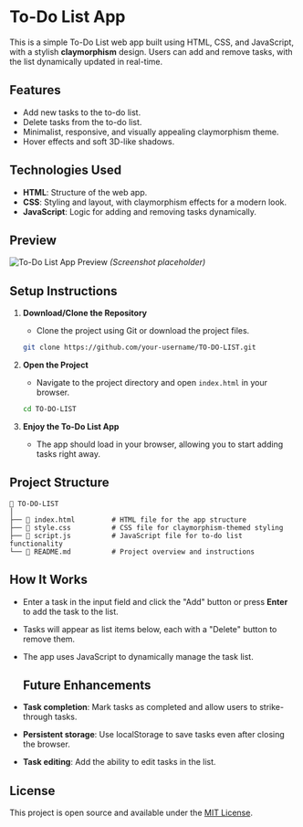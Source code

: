 # To-Do List App

This is a simple To-Do List web app built using HTML, CSS, and JavaScript, with a stylish **claymorphism** design. Users can add and remove tasks, with the list dynamically updated in real-time.

## Features

- Add new tasks to the to-do list.
- Delete tasks from the to-do list.
- Minimalist, responsive, and visually appealing claymorphism theme.
- Hover effects and soft 3D-like shadows.
  
## Technologies Used

- **HTML**: Structure of the web app.
- **CSS**: Styling and layout, with claymorphism effects for a modern look.
- **JavaScript**: Logic for adding and removing tasks dynamically.

## Preview

![To-Do List App Preview](https://via.placeholder.com/600x400) *(Screenshot placeholder)*

## Setup Instructions

1. **Download/Clone the Repository**
   - Clone the project using Git or download the project files.
   ```bash
   git clone https://github.com/your-username/TO-DO-LIST.git
   ```

2. **Open the Project**
   - Navigate to the project directory and open `index.html` in your browser.
   ```bash
   cd TO-DO-LIST
   ```

3. **Enjoy the To-Do List App**
   - The app should load in your browser, allowing you to start adding tasks right away.

## Project Structure

```
📁 TO-DO-LIST
│
├── 📄 index.html         # HTML file for the app structure
├── 📄 style.css          # CSS file for claymorphism-themed styling
├── 📄 script.js          # JavaScript file for to-do list functionality
└── 📄 README.md          # Project overview and instructions
```

## How It Works

- Enter a task in the input field and click the "Add" button or press **Enter** to add the task to the list.
- Tasks will appear as list items below, each with a "Delete" button to remove them.
- The app uses JavaScript to dynamically manage the task list.

  ## Future Enhancements

- **Task completion**: Mark tasks as completed and allow users to strike-through tasks.
- **Persistent storage**: Use localStorage to save tasks even after closing the browser.
- **Task editing**: Add the ability to edit tasks in the list.

## License

This project is open source and available under the [MIT License](LICENSE).


